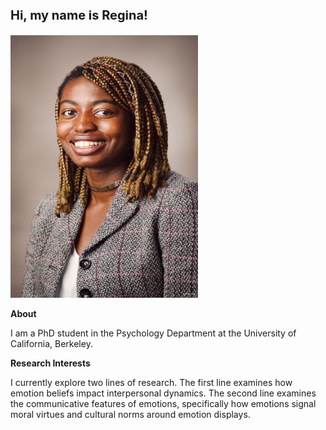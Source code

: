 <p style="font-size: 20px;"> <b> Hi, my name is Regina! </b> </p>

<img src="https://github.com/reginane97/reginane97.github.io/blob/main/Ebo_Regina_Professional_Picture.jpg?raw=true" width="300" height="420" />

<b> About </b> <br>
<p> I am a PhD student in the Psychology Department at the University of California, Berkeley. </p>

<b> Research Interests </b> <br>
<p> I currently explore two lines of research. The first line examines how emotion beliefs impact interpersonal dynamics. The second line examines the communicative features of emotions, specifically how emotions signal moral virtues and cultural norms around emotion displays. </p>


